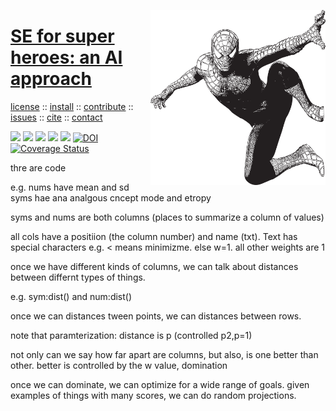 <a class=sehero name=top><img align=right width=280 src="https://github.com/sehero/lua/blob/master/etc/doc/docs/assets/img/spiderman.png">
<h1><a href="/README.md#top">SE for super heroes: an AI approach</a></h1> 
<p> <a
href="https://github.com/sehero/lua/blob/master/LICENSE">license</a> :: <a
href="https://github.com/sehero/lua/blob/master/INSTALL.md#top">install</a> :: <a
href="https://github.com/sehero/lua/blob/master/CODE_OF_CONDUCT.md#top">contribute</a> :: <a
href="https://github.com/sehero/lua/issues">issues</a> :: <a
href="https://github.com/sehero/lua/blob/master/CITATION.md#top">cite</a> :: <a
href="https://github.com/sehero/lua/blob/master/CONTACT.md#top">contact</a> </p><p> 
<img src="https://img.shields.io/badge/license-mit-red">   
<img src="https://img.shields.io/badge/language-lua-orange">    
<img src="https://img.shields.io/badge/purpose-ai,se-blueviolet">
<img src="https://img.shields.io/badge/platform-mac,*nux-informational">
<a href="https://travis-ci.org/github/sehero/lua"><img 
src="https://travis-ci.org/sehero/lua.svg?branch=master"></a>
<a href="https://zenodo.org/badge/latestdoi/263210595"><img src="https://zenodo.org/badge/263210595.svg" alt="DOI"></a>
<a href='https://coveralls.io/github/sehero/lua?branch=master'><img src='https://coveralls.io/repos/github/sehero/lua/badge.svg?branch=master' alt='Coverage Status' /></a></p>



thre are code 

e.g. 
nums have mean and sd
syms hae ana analgous cncept mode and etropy

syms and nums are both columns (places to summarize a column
of values)

all cols have a positiion (the column number) and name (txt).
Text has special characters e.g. < means minimizme. else w=1.
 all other
weights are 1

once we have different kinds of columns, we can talk about distances
between differnt types of things.

e.g. sym:dist() and num:dist()

once we can distances tween points, we can distances between rows.

note that paramterization: distance is p (controlled p2,p=1)

not only can we say how far apart are columns, but also, is one
better than other. better is controlled by the w value,
domination

once we can dominate, we can  optimize for a wide range
of goals.  given examples of things with many scores, we can 
do random projections.  
